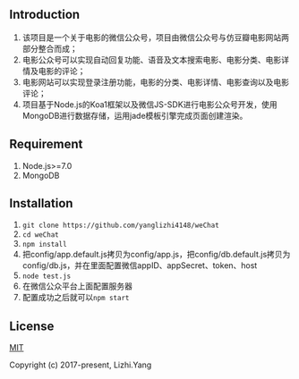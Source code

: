 ## Introduction
1. 该项目是一个关于电影的微信公众号，项目由微信公众号与仿豆瓣电影网站两部分整合而成；
2. 电影公众号可以实现自动回复功能、语音及文本搜索电影、电影分类、电影详情及电影的评论；
3. 电影网站可以实现登录注册功能，电影的分类、电影详情、电影查询以及电影评论；
4. 项目基于Node.js的Koa1框架以及微信JS-SDK进行电影公众号开发，使用MongoDB进行数据存储，运用jade模板引擎完成页面创建渲染。

## Requirement
1. Node.js>=7.0
2. MongoDB

## Installation
1. `git clone https://github.com/yanglizhi4148/weChat`
2. `cd weChat`
3. `npm install`
4. 把config/app.default.js拷贝为config/app.js，把config/db.default.js拷贝为config/db.js，并在里面配置微信appID、appSecret、token、host
5. `node test.js`
6. 在微信公众平台上面配置服务器
7. 配置成功之后就可以`npm start`

## License
[MIT](http://opensource.org/licenses/MIT)

Copyright (c) 2017-present, Lizhi.Yang
